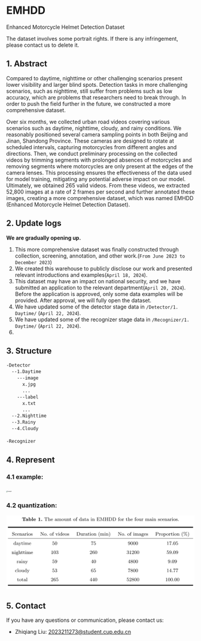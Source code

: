 # EMHDD
Enhanced Motorcycle Helmet Detection Dataset

The dataset involves some portrait rights. If there is any infringement, please contact us to delete it.

## 1. Abstract

Compared to daytime, nighttime or other challenging scenarios present lower visibility and larger blind spots. Detection tasks in more challenging scenarios, such as nighttime, still suffer from problems such as low accuracy, which are problems that researchers need to break through. In order to push the field further in the future, we constructed a more comprehensive dataset.

Over six months, we collected urban road videos covering various scenarios such as daytime, nighttime, cloudy, and rainy conditions. We reasonably positioned several camera sampling points in both Beijing and Jinan, Shandong Province. These cameras are designed to rotate at scheduled intervals, capturing motorcycles from different angles and directions. Then, we conduct preliminary processing on the collected videos by trimming segments with prolonged absences of motorcycles and removing segments where motorcycles are only present at the edges of the camera lenses. This processing ensures the effectiveness of the data used for model training, mitigating any potential adverse impact on our model. Ultimately, we obtained 265 valid videos. From these videos, we extracted 52,800 images at a rate of 2 frames per second and further annotated these images, creating a more comprehensive dataset, which was named EMHDD (Enhanced Motorcycle Helmet Detection Dataset).





## 2. Update logs

**We are gradually opening up.**

1. This more comprehensive dataset was finally constructed through collection, screening, annotation, and other work.(`From June 2023 to December 2023`)
2. We created this warehouse to publicly disclose our work and presented relevant introductions and examples(`April 18, 2024`).
3. This dataset may have an impact on national security, and we have submitted an application to the relevant department(`April 20, 2024`). Before the application is approved, only some data examples will be provided. After approval, we will fully open the dataset.
4. We have updated some of the detector stage data in `/Detector/1. Daytime/` (`April 22, 2024`).
5. We have updated some of the recognizer stage data in `/Recognizer/1. Daytime/` (`April 22, 2024`).
6. 





## 3. Structure

~~~txt
-Detector
  --1.Daytime
    ---image
      x.jpg
      ...
    ---label
      x.txt
      ...    
  --2.Nighttime
  --3.Rainy
  --4.Cloudy

-Recognizer
~~~



## 4. Represent

### 4.1 example:

<img src="README\Example.png" alt="Example" style="zoom:20%;" />

### 4.2 quantization:

<img src="README/Quantization.png" alt="Quantization" style="zoom:50%;" />



## 5. Contact

If you have any questions or communication, please contact us:

* Zhiqiang Liu: 2023211273@student.cup.edu.cn
